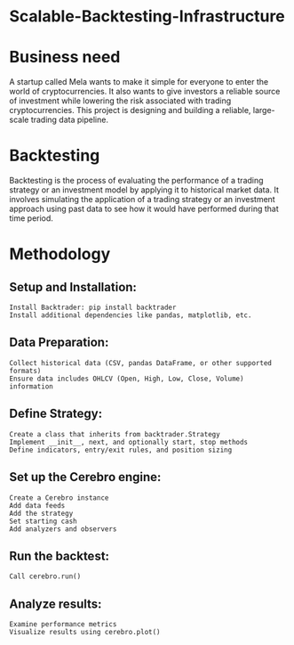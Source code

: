 # Scalable-Backtesting-Infrastructure
# Business need
A startup called Mela wants to make it simple for everyone to enter the world of
cryptocurrencies. It also wants to give investors a reliable source of investment while
lowering the risk associated with trading cryptocurrencies. This project is designing and
building a reliable, large-scale trading data pipeline.
# Backtesting
Backtesting is the process of evaluating the performance of a trading strategy or an
investment model by applying it to historical market data. It involves simulating the
application of a trading strategy or an investment approach using past data to see how it
would have performed during that time period.
# Methodology
## Setup and Installation:
    Install Backtrader: pip install backtrader
    Install additional dependencies like pandas, matplotlib, etc.
## Data Preparation:
    Collect historical data (CSV, pandas DataFrame, or other supported formats)
    Ensure data includes OHLCV (Open, High, Low, Close, Volume) information
## Define Strategy:
    Create a class that inherits from backtrader.Strategy
    Implement __init__, next, and optionally start, stop methods
    Define indicators, entry/exit rules, and position sizing
## Set up the Cerebro engine:
    Create a Cerebro instance
    Add data feeds
    Add the strategy
    Set starting cash
    Add analyzers and observers
## Run the backtest:
    Call cerebro.run()
## Analyze results:
    Examine performance metrics
    Visualize results using cerebro.plot()
